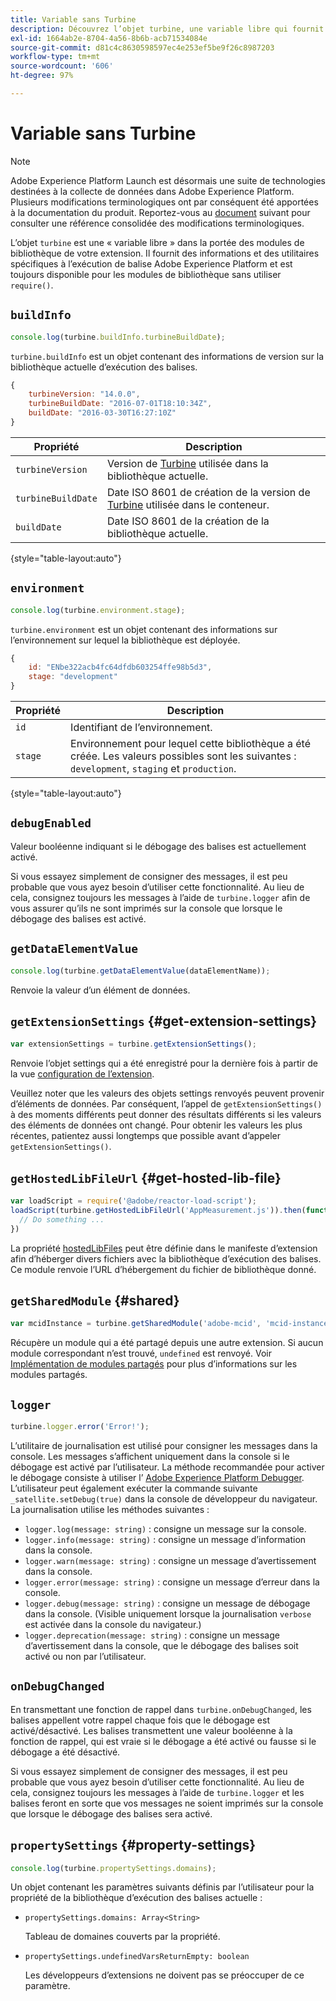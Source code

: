 ```yaml
---
title: Variable sans Turbine
description: Découvrez l’objet turbine, une variable libre qui fournit des informations et des utilitaires spécifiques à l’exécution de balise d’Adobe Experience Platform.
exl-id: 1664ab2e-8704-4a56-8b6b-acb71534084e
source-git-commit: d81c4c8630598597ec4e253ef5be9f26c8987203
workflow-type: tm+mt
source-wordcount: '606'
ht-degree: 97%

---
```


# Variable sans Turbine

>[!NOTE]
>
>Adobe Experience Platform Launch est désormais une suite de technologies destinées à la collecte de données dans Adobe Experience Platform. Plusieurs modifications terminologiques ont par conséquent été apportées à la documentation du produit. Reportez-vous au [document](../term-updates.md) suivant pour consulter une référence consolidée des modifications terminologiques.

L’objet `turbine` est une « variable libre » dans la portée des modules de bibliothèque de votre extension. Il fournit des informations et des utilitaires spécifiques à l’exécution de balise Adobe Experience Platform et est toujours disponible pour les modules de bibliothèque sans utiliser `require()`.

## `buildInfo`

```js
console.log(turbine.buildInfo.turbineBuildDate);
```

`turbine.buildInfo` est un objet contenant des informations de version sur la bibliothèque actuelle dʼexécution des balises.

```js
{
    turbineVersion: "14.0.0",
    turbineBuildDate: "2016-07-01T18:10:34Z",
    buildDate: "2016-03-30T16:27:10Z"
}
```

| Propriété | Description |
| --- | --- |
| `turbineVersion` | Version de [Turbine](https://www.npmjs.com/package/@adobe/reactor-turbine) utilisée dans la bibliothèque actuelle. |
| `turbineBuildDate` | Date ISO 8601 de création de la version de [Turbine](https://www.npmjs.com/package/@adobe/reactor-turbine) utilisée dans le conteneur. |
| `buildDate` | Date ISO 8601 de la création de la bibliothèque actuelle. |

{style="table-layout:auto"}

## `environment`

```js
console.log(turbine.environment.stage);
```

`turbine.environment` est un objet contenant des informations sur l’environnement sur lequel la bibliothèque est déployée.

```js
{
    id: "ENbe322acb4fc64dfdb603254ffe98b5d3",
    stage: "development"
}
```

| Propriété | Description |
| --- | --- |
| `id` | Identifiant de l’environnement. |
| `stage` | Environnement pour lequel cette bibliothèque a été créée. Les valeurs possibles sont les suivantes : `development`, `staging` et `production`. |

{style="table-layout:auto"}

## `debugEnabled`

Valeur booléenne indiquant si le débogage des balises est actuellement activé.

Si vous essayez simplement de consigner des messages, il est peu probable que vous ayez besoin d’utiliser cette fonctionnalité. Au lieu de cela, consignez toujours les messages à lʼaide de `turbine.logger` afin de vous assurer quʼils ne sont imprimés sur la console que lorsque le débogage des balises est activé.

## `getDataElementValue`

```js
console.log(turbine.getDataElementValue(dataElementName));
```

Renvoie la valeur d’un élément de données.

## `getExtensionSettings` {#get-extension-settings}

```js
var extensionSettings = turbine.getExtensionSettings();
```

Renvoie l’objet settings qui a été enregistré pour la dernière fois à partir de la vue [configuration de l’extension](./configuration.md).

Veuillez noter que les valeurs des objets settings renvoyés peuvent provenir d’éléments de données. Par conséquent, l’appel de `getExtensionSettings()` à des moments différents peut donner des résultats différents si les valeurs des éléments de données ont changé. Pour obtenir les valeurs les plus récentes, patientez aussi longtemps que possible avant dʼappeler `getExtensionSettings()`.

## `getHostedLibFileUrl` {#get-hosted-lib-file}

```js
var loadScript = require('@adobe/reactor-load-script');
loadScript(turbine.getHostedLibFileUrl('AppMeasurement.js')).then(function() {
  // Do something ...
})
```

La propriété [hostedLibFiles](./manifest.md) peut être définie dans le manifeste dʼextension afin dʼhéberger divers fichiers avec la bibliothèque dʼexécution des balises. Ce module renvoie l’URL d’hébergement du fichier de bibliothèque donné.

## `getSharedModule` {#shared}

```js
var mcidInstance = turbine.getSharedModule('adobe-mcid', 'mcid-instance');
```

Récupère un module qui a été partagé depuis une autre extension. Si aucun module correspondant n’est trouvé, `undefined` est renvoyé. Voir [Implémentation de modules partagés](./web/shared.md) pour plus d’informations sur les modules partagés.

## `logger`

```js
turbine.logger.error('Error!');
```

Lʼutilitaire de journalisation est utilisé pour consigner les messages dans la console. Les messages s’affichent uniquement dans la console si le débogage est activé par l’utilisateur. La méthode recommandée pour activer le débogage consiste à utiliser l’ [Adobe Experience Platform Debugger](https://chrome.google.com/webstore/detail/adobe-experience-platform/bfnnokhpnncpkdmbokanobigaccjkpob). Lʼutilisateur peut également exécuter la commande suivante `_satellite.setDebug(true)` dans la console de développeur du navigateur. La journalisation utilise les méthodes suivantes :

* `logger.log(message: string)` : consigne un message sur la console.
* `logger.info(message: string)` : consigne un message d’information dans la console.
* `logger.warn(message: string)` : consigne un message d’avertissement dans la console.
* `logger.error(message: string)` : consigne un message d’erreur dans la console.
* `logger.debug(message: string)` : consigne un message de débogage dans la console. (Visible uniquement lorsque la journalisation `verbose` est activée dans la console du navigateur.)
* `logger.deprecation(message: string)` : consigne un message d’avertissement dans la console, que le débogage des balises soit activé ou non par l’utilisateur.

## `onDebugChanged`

En transmettant une fonction de rappel dans `turbine.onDebugChanged`, les balises appellent votre rappel chaque fois que le débogage est activé/désactivé. Les balises transmettent une valeur booléenne à la fonction de rappel, qui est vraie si le débogage a été activé ou fausse si le débogage a été désactivé.

Si vous essayez simplement de consigner des messages, il est peu probable que vous ayez besoin d’utiliser cette fonctionnalité. Au lieu de cela, consignez toujours les messages à lʼaide de `turbine.logger` et les balises feront en sorte que vos messages ne soient imprimés sur la console que lorsque le débogage des balises sera activé.

## `propertySettings` {#property-settings}

```js
console.log(turbine.propertySettings.domains);
```

Un objet contenant les paramètres suivants définis par lʼutilisateur pour la propriété de la bibliothèque dʼexécution des balises actuelle :

* `propertySettings.domains: Array<String>`

  Tableau de domaines couverts par la propriété.

* `propertySettings.undefinedVarsReturnEmpty: boolean`

  Les développeurs d’extensions ne doivent pas se préoccuper de ce paramètre.
